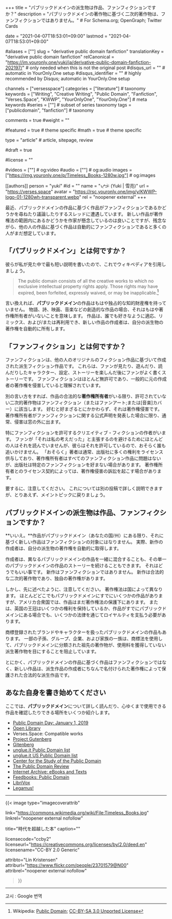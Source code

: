 +++
title = "パブリックドメインの派生物は作品、ファンフィクションですか？"
description = "パブリックドメインの著作物に基づく二次的著作物は、ファンフィクションではありません。"  # For Schema.org; OpenGraph; Twitter Cards

date = "2021-04-07T18:53:01+09:00"
lastmod = "2021-04-07T18:53:01+09:00"

#aliases = [""]
slug = "derivative public domain fanfiction"
translationKey = "derivative public domain fanfiction"
relCanonical = "https://im.youronly.one/yuki/ja/derivative-public-domain-fanfiction-202197/"                           # only needed when this is not the original post
#disqus_url = ""                                                    # automatic in YourOnly.One setup
#disqus_identifier = ""                                             # highly recommended by Disqus; automatic in YourOnly.One setup

channels = ["versesspace"]
categories = ["literature"]                           # taxonomy
keywords = ["Writing", "Creative Writing", "Public Domain", "Fanfiction", "Verses.Space", "KWWP", "YourOnlyOne", "YourOnly.One"]                             # meta keywords
#series = [""]                               # subset of series taxonomy
tags = ["publicdomain", "fanfiction"]                                 # taxonomy

comments = true
#weight = ""

#featured = true                              # theme specific
#math = true                                  # theme specific

type = "article"                                                           # article, sitepage, review

#draft = true

#license = ""

#videos = [""]                                # og:video
#audio = [""]                               # og:audio
images = ["https://img.youronly.one/p/Timeless_Books-1280w.jpg"]    # og:images

[[authors]]
person = "yuki"
#id = ""
name = "ᜌᜓᜃᜒ (Yuki | 雪亮)"
url = "https://verses.space"
avatar = "https://rsc.youronly.one/img/y/KWWP-logo-01-1280wh-transparent.webp"
rel = "noopener external"
+++

最近、パブリックドメインの作品に基づく作品がファンフィクションであるかどうかを尋ねたり議論したりするスレッドに遭遇しています。 新しい作品が著作権法の範囲内にあるかどうかを作家が懸念しているのは良いことですが、残念ながら、他の人の作品に基づく作品は自動的にファンフィクションであると多くの人がまだ想定しています。

<!--more-->

## 「パブリックドメイン」とは何ですか？

彼らが私が見た中で最も短い説明を書いたので、これでウィキペディアを引用しましょう。

> The public domain consists of all the creative works to which no exclusive intellectual property rights apply. Those rights may have expired, been forfeited, expressly waived, or may be inapplicable.[^a]

言い換えれば、**パブリックドメイン**の作品はもはや独占的な知的財産権を持っていません。 物語、詩、映画、音楽などの創造的な作品の場合、それはもはや著作権所有者がいないことを意味します。 作品は、誰でも好きなように適応、リミックス、および/または再利用でき、新しい作品の作成者は、自分の派生物の著作権を自動的に所有します。

[^a]: Wikipedia: [Public Domain](https://en.wikipedia.org/wiki/Public_domain); [CC-BY-SA 3.0 Unported License](https://en.wikipedia.org/wiki/Wikipedia:Text_of_Creative_Commons_Attribution-ShareAlike_3.0_Unported_License)

## 「ファンフィクション」とは何ですか？

ファンフィクションは、他の人のオリジナルのフィクション作品に基づいて作成された派生フィクション作品です。 これらは、ファンが見たり、遊んだり、読んだりしたキャラクター、設定、ストーリーを楽しんだ後にファンがよく書くストーリーです。 ファンフィクションはほとんど無許可であり、一般的に元の作成者の著作権を侵害していると理解されています。

別の言い方をすれば、作品の合法的な**著作権所有者**がいる限り、許可されていない二次的著作物はファンフィクション（またはファンアート;または[音楽]カバー）に該当します。 好むと好まざるとにかかわらず、それは著作権侵害です。 著作権所有者がファンフィクションに関する公式声明を発表した場合に限り、通常、侵害は窓の外に出ます。

特にファンフィクションを許可するクリエイティブ・フィクションの作者がいます。 ファンが「それは私の考えだった」と主張するのを避けるためにほとんどの人はそれを読んでいませんが、彼らはそれを許可しているので、おそらく誰も追いかけません。 「おそらく」著者は通常、出版社に多くの権利をライセンス供与しており、著作権所有者はすべてのファンフィクション作品に問題はないが、出版社は特定のファンフィクションを好まない場合があります。 著作権所有者とのライセンス契約によっては、著作権侵害の訴訟を起こす場合があります。

要するに、注意してください。 これについては別の投稿で詳しく説明できますが、とりあえず、メイントピックに戻りましょう。

## パブリックドメインの派生物は作品、ファンフィクションですか？

**いいえ。**作品がパブリックドメイン（あなたの国/州）にある限り、それに基づく新しい作品はファンフィクションの対象にはなりません。 実際、新作の作成者は、自分の派生物の著作権を自動的に取得します。

作成者は、異なるパブリックドメインの作品を一緒に混合することも、その単一のパブリックドメインの作品のストーリーを続けることもできます。 それはどうでもいい事です。 新作はファンフィクションではありません。 新作は合法的な二次的著作物であり、独自の著作権があります。

しかし、先に述べたように、注意してください。 著作権法は国によって異なります。 ほとんどどこでもパブリックドメインにすでにいくつかの作品がありますが、アメリカ合衆国では、作品はまだ著作権法の保護下にあります。 または、英国の王冠はいくつかの権利を保持しているか、作品がすでにパブリックドメインにある場合でも、いくつかの法律を通じてロイヤルティを支払う必要があります。

商標登録されたブランドやキャラクターを扱ったパブリックドメインの作品もあります。 一部の子孫、グループ、企業、および家族の一族は、商標法を使用して、パブリックドメインに分類された祖先の著作物が、使用料を獲得していない派生著作物を目にすることを阻止しています。

とにかく、パブリックドメインの作品に基づく作品はファンフィクションではなく、新しい作品は、派生作品の作成者にちなんで名付けられた著作権によって保護された合法的な派生作品です。

## あなた自身を書き始めてください

ここでは、**パブリックドメイン**について詳しく読んだり、心ゆくまで使用できる作品を確認したりできる場所をいくつか紹介します。

- [Public Domain Day: January 1, 2019](https://law.duke.edu/cspd/publicdomainday/2019/)
- [Open Library](https://openlibrary.org)
- Verses.Space: Compatible works
- [Project Gutenberg](https://www.gutenberg.org)
- [Gitenberg](https://www.gitenberg.org/)
- [unglue.it Public Domain list](https://unglue.it/free/kw.fiction/cc0/)
- [unglue.it US Public Domain list](https://unglue.it/free/kw.fiction/pd-us/)
- [Center for the Study of the Public Domain](https://law.duke.edu/cspd/)
- [The Public Domain Review](https://publicdomainreview.org/)
- [Internet Archive: eBooks and Texts](https://archive.org/details/texts)
- [Feedbooks: Public Domain](http://www.feedbooks.com/publicdomain)
- [LibriVox](https://librivox.org/)
- [Legamus!](https://legamus.eu/blog/)

---

{{< image
  type="imagecoverattrib"

  link="https://commons.wikimedia.org/wiki/File:Timeless_Books.jpg"
  linkrel="noopener external nofollow"

  title="時代を超越した本"
  caption=""

  licensecode="ccby2"
  licenseurl="https://creativecommons.org/licenses/by/2.0/deed.en"
  licensename="CC-BY 2.0 Generic"

  attribto="Lin Kristensen"
  attriburl="https://www.flickr.com/people/23701579@N00"
  attribrel="noopener external nofollow"
>}}

---

고시 : Google 번역
